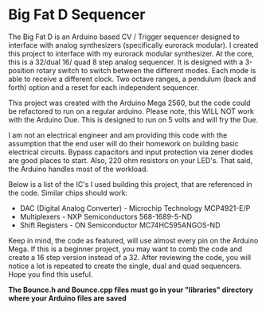 Big Fat D Sequencer
=========

The Big Fat D is an Arduino based CV / Trigger sequencer designed to interface with analog synthesizers (specifically eurorack modular). I created this project to interface with my eurorack modular synthesizer. At the core, this is a 32/dual 16/ quad 8 step analog sequencer. It is designed with a 3-position rotary switch to switch between the different modes. Each mode is able to receive a different clock. Two octave ranges, a pendulum (back and forth) option and a reset for each independent sequencer.

This project was created with the Arduino Mega 2560, but the code could be refactored to run on a regular arduino. Please note, this WILL NOT work with the Arduino Due. This is designed to run on 5 volts and will fry the Due.

I am not an electrical engineer and am providing this code with the assumption that the end user will do their homework on building basic electrical circuits. Bypass capacitors and input protection via zener diodes are good places to start. Also, 220 ohm resistors on your LED's. That said, the Arduino handles most of the workload.

Below is a list of the IC's I used building this project, that are referenced in the code. Similar chips should work:

- DAC (Digital Analog Converter) - Microchip Technology MCP4921-E/P
- Multiplexers - NXP Semiconductors 568-1689-5-ND
- Shift Registers - ON Semiconductor MC74HC595ANGOS-ND 

Keep in mind, the code as featured, will use almost every pin on the Arduino Mega. If this is a beginner project, you may want to comb the code and create a 16 step version instead of a 32. After reviewing the code, you will notice a lot is repeated to create the single, dual and quad sequencers. Hope you find this useful.

**The Bounce.h and Bounce.cpp files must go in your "libraries" directory where your Arduino files are saved**

